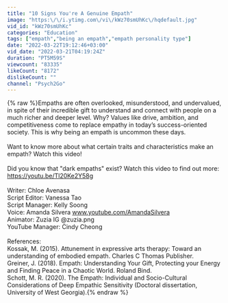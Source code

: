 ```yaml
---
title: "10 Signs You're A Genuine Empath"
image: "https:\/\/i.ytimg.com\/vi\/kWz70smUhKc\/hqdefault.jpg"
vid_id: "kWz70smUhKc"
categories: "Education"
tags: ["empath","being an empath","empath personality type"]
date: "2022-03-22T19:12:46+03:00"
vid_date: "2022-03-21T04:19:24Z"
duration: "PT5M59S"
viewcount: "83335"
likeCount: "8172"
dislikeCount: ""
channel: "Psych2Go"
---
```

{% raw %}Empaths are often overlooked, misunderstood, and undervalued, in spite of their incredible gift to understand and connect with people on a much richer and deeper level. Why? Values like drive, ambition, and competitiveness come to replace empathy in today’s success-oriented society. This is why being an empath is uncommon these days. <br /><br />Want to know more about what certain traits and characteristics make an empath? Watch this video!<br /><br />Did you know that &quot;dark empaths&quot; exist? Watch this video to find out more: <a rel="nofollow" target="blank" href="https://youtu.be/Tl20Ke2Y58g">https://youtu.be/Tl20Ke2Y58g</a><br /><br />Writer: Chloe Avenasa <br />Script Editor: Vanessa Tao <br />Script Manager: Kelly Soong <br />Voice: Amanda Silvera www.youtube.com/AmandaSilvera <br />Animator: Zuzia IG @zuzia.png<br />YouTube Manager: Cindy Cheong    <br /><br />References: <br />Kossak, M. (2015). Attunement in expressive arts therapy: Toward an understanding of embodied empath. Charles C Thomas Publisher.<br />Greiner, J. (2018). Empath: Understanding Your Gift, Protecting your Energy and Finding Peace in a Chaotic World. Roland Bind.<br />Schott, M. R. (2020). The Empath: Individual and Socio-Cultural Considerations of Deep Empathic Sensitivity (Doctoral dissertation, University of West Georgia).{% endraw %}
